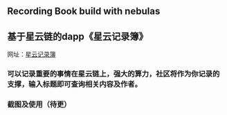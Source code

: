 ## Recording Book build with nebulas
## 基于星云链的dapp《星云记录簿》

网址：[星云记录簿](http://119.29.73.126/)

### 可以记录重要的事情在星云链上，强大的算力，社区将作为你记录的支撑，输入标题即可查询相关内容及作者。

### 截图及使用（待更）


